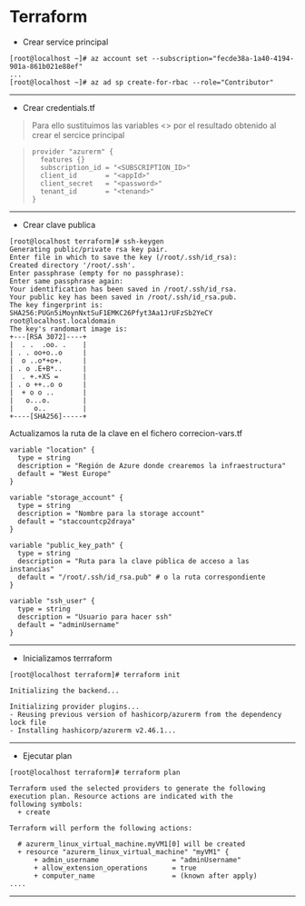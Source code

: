 # Terraform

- Crear service principal
```console
[root@localhost ~]# az account set --subscription="fecde38a-1a40-4194-901a-861b021e88ef"
...
[root@localhost ~]# az ad sp create-for-rbac --role="Contributor"
```
____________________________________________________________________________________________________________________________________________


- Crear credentials.tf
> Para ello sustituimos las variables <> por el resultado obtenido al crear el sercice principal

> ```console
> provider "azurerm" {
> 	features {}
> 	subscription_id = "<SUBSCRIPTION_ID>"
> 	client_id 		= "<appId>"
> 	client_secret 	= "<password>"
> 	tenant_id 		= "<tenand>"
> }
> ```
____________________________________________________________________________________________________________________________________________

- Crear clave publica
```console
[root@localhost terraform]# ssh-keygen
Generating public/private rsa key pair.
Enter file in which to save the key (/root/.ssh/id_rsa):
Created directory '/root/.ssh'.
Enter passphrase (empty for no passphrase):
Enter same passphrase again:
Your identification has been saved in /root/.ssh/id_rsa.
Your public key has been saved in /root/.ssh/id_rsa.pub.
The key fingerprint is:
SHA256:PUGn5iMoynNxtSuF1EMKC26Pfyt3Aa1JrUFzSb2YeCY root@localhost.localdomain
The key's randomart image is:
+---[RSA 3072]----+
|  . .  .oo. .    |
| . . oo+o..o     |
|  o ..o*+o+.     |
| . o .E+B*..     |
|  . +.+XS =      |
| . o ++..o o     |
|  + o o ..       |
|   o...o.        |
|     o..         |
+----[SHA256]-----+
```

Actualizamos la ruta de la clave en el fichero correcion-vars.tf
  
```console
variable "location" {
  type = string
  description = "Región de Azure donde crearemos la infraestructura"
  default = "West Europe" 
}

variable "storage_account" {
  type = string
  description = "Nombre para la storage account"
  default = "staccountcp2draya"
}

variable "public_key_path" {
  type = string
  description = "Ruta para la clave pública de acceso a las instancias"
  default = "/root/.ssh/id_rsa.pub" # o la ruta correspondiente
}

variable "ssh_user" {
  type = string
  description = "Usuario para hacer ssh"
  default = "adminUsername"
}
```
____________________________________________________________________________________________________________________________________________

- Inicializamos terrraform
```console 
[root@localhost terraform]# terraform init

Initializing the backend...

Initializing provider plugins...
- Reusing previous version of hashicorp/azurerm from the dependency lock file
- Installing hashicorp/azurerm v2.46.1...
```
____________________________________________________________________________________________________________________________________________  

- Ejecutar plan
```console
[root@localhost terraform]# terraform plan

Terraform used the selected providers to generate the following execution plan. Resource actions are indicated with the
following symbols:
  + create

Terraform will perform the following actions:

  # azurerm_linux_virtual_machine.myVM1[0] will be created
  + resource "azurerm_linux_virtual_machine" "myVM1" {
      + admin_username                  = "adminUsername"
      + allow_extension_operations      = true
      + computer_name                   = (known after apply)
....
```

____________________________________________________________________________________________________________________________________________  
